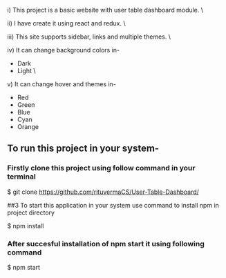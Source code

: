 i) This project is a basic website with user table dashboard module. \

ii) I have create it using react and redux. \

iii) This site supports sidebar, links and multiple themes. \

iv) It can change background colors in- 
* Dark
* Light \

v) It can change hover and themes in- 
* Red
* Green
* Blue
* Cyan
* Orange

## To run this project in your system-

### Firstly clone this project using follow command in your terminal

$ git clone https://github.com/rituvermaCS/User-Table-Dashboard/

##3 To start this application in your system use command to install npm in project directory

$ npm install 

### After succesful installation of npm start it using following command

$ npm start

